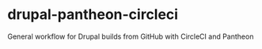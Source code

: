 # drupal-pantheon-circleci
General workflow for Drupal builds from GitHub with CircleCI and Pantheon
